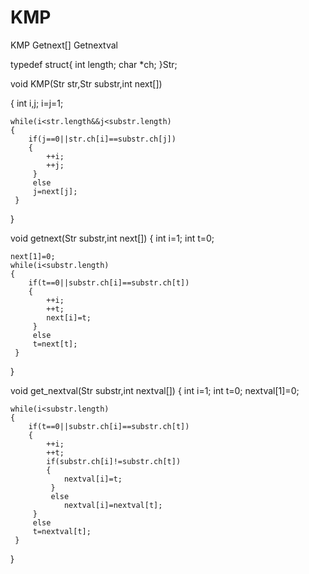 # KMP
KMP Getnext[] Getnextval

 typedef struct{
 	int length;
 	char *ch;
 }Str;
 
 void KMP(Str str,Str substr,int next[])
 
 {
 	int i,j;
 	i=j=1;
 	
 	while(i<str.length&&j<substr.length)
 	{
 		if(j==0||str.ch[i]==substr.ch[j])
 		{
 			++i;
 			++j;
		 }
		 else
		 j=next[j];
	 }
 }
 
 void getnext(Str substr,int next[])
 {
 	int i=1;
 	int t=0;
 	
 	next[1]=0;
 	while(i<substr.length)
 	{
 		if(t==0||substr.ch[i]==substr.ch[t])
 		{
 			++i;
 			++t;
 			next[i]=t;
		 }
		 else
		 t=next[t];
	 }
 }
 
 void get_nextval(Str substr,int nextval[])
 {
 	int i=1;
 	int t=0;
 	nextval[1]=0;
 	
 	while(i<substr.length)
 	{
 		if(t==0||substr.ch[i]==substr.ch[t])
 		{
 			++i;
 			++t;
 			if(substr.ch[i]!=substr.ch[t])
 			{
 				nextval[i]=t;
			 }
			 else
			    nextval[i]=nextval[t];
		 }
		 else
		 t=nextval[t];
	 }
 }

